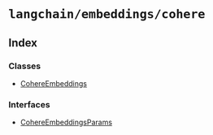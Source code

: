 `langchain/embeddings/cohere`
=============================

Index[​](#index "Direct link to Index")
---------------------------------------

### Classes[​](#classes "Direct link to Classes")

*   [CohereEmbeddings](/docs/api/embeddings_cohere/classes/CohereEmbeddings)

### Interfaces[​](#interfaces "Direct link to Interfaces")

*   [CohereEmbeddingsParams](/docs/api/embeddings_cohere/interfaces/CohereEmbeddingsParams)